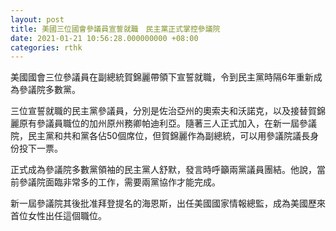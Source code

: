 ```yaml
---
layout: post
title: 美國三位國會參議員宣誓就職　民主黨正式掌控參議院
date: 2021-01-21 10:56:28.000000000 +08:00
categories: rthk
---
```


美國國會三位參議員在副總統賀錦麗帶領下宣誓就職，令到民主黨時隔6年重新成為參議院多數黨。

三位宣誓就職的民主黨參議員，分別是佐治亞州的奧索夫和沃諾克，以及接替賀錦麗原有參議員職位的加州原州務卿帕迪利亞。隨著三人正式加入，在新一屆參議院，民主黨和共和黨各佔50個席位，但賀錦麗作為副總統，可以用參議院議長身份投下一票。

正式成為參議院多數黨領袖的民主黨人舒默，發言時呼籲兩黨議員團結。他說，當前參議院面臨非常多的工作，需要兩黨協作才能完成。

新一屆參議院其後批准拜登提名的海恩斯，出任美國國家情報總監，成為美國歷來首位女性出任這個職位。
